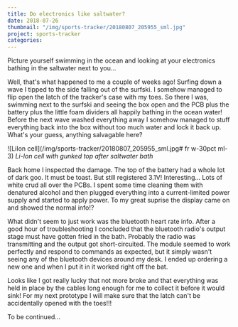 ```yaml
---
title: Do electronics like saltwater?
date: 2018-07-26
thumbnail: "/img/sports-tracker/20180807_205955_sml.jpg"
project: sports-tracker
categories:
---
```

Picture yourself swimming in the ocean and looking at your electronics
bathing in the saltwater next to you...<!--more-->

Well, that's what happened to me a couple of weeks ago! Surfing down a
wave I tipped to the side falling out of the surfski. I somehow managed
to flip open the latch of the tracker's case with my toes. So there I
was, swimming next to the surfski and seeing the box open and the PCB
plus the battery plus the little foam dividers all happily bathing in
the ocean water! Before the next wave washed everything away I somehow
managed to stuff everything back into the box without too much water
and lock it back up. What's your guess, anything salvagable here?

![LiIon cell](/img/sports-tracker/20180807_205955_sml.jpg# fr w-30pct ml-3)
_Li-Ion cell with gunked top after saltwater bath_

Back home I inspected the damage. The top of the battery had
a whole lot of dark goo. It must be toast. But still registered
3.1V! Interesting... Lots of white crud all over the PCBs. I spent some
time cleaning them with denatured alcohol and then plugged everything
into a current-limited power supply and started to apply power. To my
great suprise the display came on and showed the normal info!?

What didn't seem to just work was the bluetooth heart rate info. After
a good hour of troubleshooting I concluded that the bluetooth radio's
output stage must have gotten fried in the bath. Probably the radio was
transmitting and the output got short-circuited. The module seemed
to work perfectly and respond to commands as expected, but it simply
wasn't seeing any of the bluetooth devices around my desk. I ended up
ordering a new one and when I put it in it worked right off the bat.

Looks like I got really lucky that not more broke and that everything
was held in place by the cables long enough for me to collect it before
it would sink! For my next prototype I will make sure that the latch can't
be accidentally opened with the toes!!!

To be continued...
